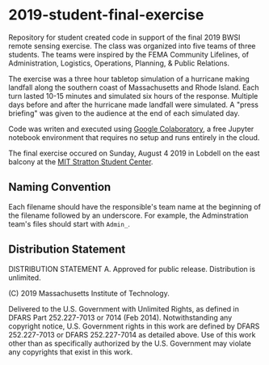 # 2019-student-final-exercise

Repository for student created code in support of the final 2019 BWSI remote sensing exercise. The class was organized into five teams of three students. The teams were inspired by the FEMA Community Lifelines, of Administration, Logistics, Operations, Planning, & Public Relations. 

The exercise was a three hour tabletop simulation of a hurricane making landfall along the southern coast of Massachusetts and Rhode Island. Each turn lasted 10-15 minutes and simulated six hours of the response. Multiple days before and after the hurricane made landfall were simulated. A "press briefing" was given to the audience at the end of each simulated day. 
 
Code was writen and executed using [Google Colaboratory](https://colab.research.google.com), a free Jupyter notebook environment that requires no setup and runs entirely in the cloud.

The final exercise occured on Sunday, August 4 2019 in Lobdell on the east balcony at the [MIT Stratton Student Center](https://whereis.mit.edu/?go=W20).

## Naming Convention

Each filename should have the responsible's team name at the beginning of the filename followed by an underscore. For example, the Adminstration team's files should start with `Admin_`.

## Distribution Statement

DISTRIBUTION STATEMENT A. Approved for public release. Distribution is unlimited.

(C) 2019 Massachusetts Institute of Technology.

Delivered to the U.S. Government with Unlimited Rights, as defined in DFARS Part 252.227-7013 or 7014 (Feb 2014). Notwithstanding any copyright notice, U.S. Government rights in this work are defined by DFARS 252.227-7013 or DFARS 252.227-7014 as detailed above. Use of this work other than as specifically authorized by the U.S. Government may violate any copyrights that exist in this work.
